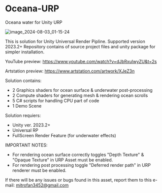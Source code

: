 # Oceana-URP
Oceana water for Unity URP

![image_2024-08-03_01-15-24](https://github.com/user-attachments/assets/ddcf2179-139f-465e-b483-96590474b718)

This is solution for Unity Universal Render Pipline. Supported version 2023.2+
Repository contains of source project files and unity package for simpler installation.

YouTube preview: https://www.youtube.com/watch?v=dJbRxulwyZU&t=2s

Artstation preview: https://www.artstation.com/artwork/XJeZ3n

Solution contains:
- 2 Graphics shaders for ocean surface & underwater post-processing
- 2 Compute shaders for generating mesh & rendering ocean scrolls
- 5 C# scripts for handling CPU part of code
- 1 Demo Scene

Solution requiers:
- Unity ver. 2023.2+
- Universal RP
- FullScreen Render Feature (for underwater effects)

IMPORTANT NOTES: 
- For rendering ocean surface correctly toggles "Depth Texture" & "Opaque Texture" in URP Asset must be enabled.
- For rendering post processing toggle "Deferred render path" in URP renderer must be enabled.

If there will be any issues or bugs found in this asset, report them to this e-mail: mitrofan3452@gmail.com
